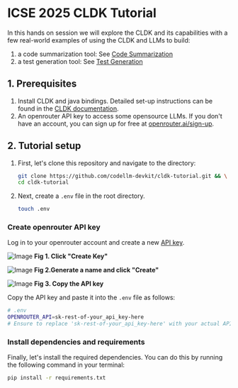 # ICSE 2025 CLDK Tutorial

In this hands on session we will explore the CLDK and its capabilities with a few real-world examples of using the CLDK and LLMs to build:

1. a code summarization tool: See [Code Summarization](./1-codesummary.ipynb)
2. a test generation tool: See [Test Generation](./2-testgeneration.ipynb)

## 1.  Prerequisites

1. Install CLDK and java bindings. Detailed set-up instructions can be found in the [CLDK documentation](https://codellm-devkit.info/installing/#java-analysis).
2. An openrouter API key to access some opensource LLMs. If you don't have an account, you can sign up for free at [openrouter.ai/sign-up](https://openrouter.ai/sign-up).


## 2. Tutorial setup

1. First, let's clone this repository and navigate to the directory:

   ```bash
   git clone https://github.com/codellm-devkit/cldk-tutorial.git && \
   cd cldk-tutorial
   ```

2. Next, create a `.env` file in the root directory.

   ```bash
   touch .env
   ```

### Create openrouter API key

Log in to your openrouter account and create a new [API key](https://openrouter.ai/settings/keys). 

![Image](https://github-production-user-asset-6210df.s3.amazonaws.com/1433964/439037039-9a72147c-0306-4a6e-81c1-2bd20012edd8.png?X-Amz-Algorithm=AWS4-HMAC-SHA256&X-Amz-Credential=AKIAVCODYLSA53PQK4ZA%2F20250430%2Fus-east-1%2Fs3%2Faws4_request&X-Amz-Date=20250430T014851Z&X-Amz-Expires=300&X-Amz-Signature=5b4d214f31b63f4c9dcac4b9bbc74db83bf035afefd3082eb1935eedf2b71aa1&X-Amz-SignedHeaders=host)
   **Fig 1. Click "Create Key"**

![Image](https://github-production-user-asset-6210df.s3.amazonaws.com/1433964/439037040-93055b55-b619-4686-91c7-11d579934ae7.png?X-Amz-Algorithm=AWS4-HMAC-SHA256&X-Amz-Credential=AKIAVCODYLSA53PQK4ZA%2F20250430%2Fus-east-1%2Fs3%2Faws4_request&X-Amz-Date=20250430T014833Z&X-Amz-Expires=300&X-Amz-Signature=effa8976f088cbd495f8fb4aa51777caad04a050095a7097aa1387b9af2a89b9&X-Amz-SignedHeaders=host)
   **Fig 2.Generate a name and click "Create"**


![Image](https://github-production-user-asset-6210df.s3.amazonaws.com/1433964/439037041-f2b9ee06-e54d-4ceb-84ed-140b18daa6d9.png?X-Amz-Algorithm=AWS4-HMAC-SHA256&X-Amz-Credential=AKIAVCODYLSA53PQK4ZA%2F20250430%2Fus-east-1%2Fs3%2Faws4_request&X-Amz-Date=20250430T014905Z&X-Amz-Expires=300&X-Amz-Signature=566299dc78cc646fb3d8b83716e2308168e2e9dd645a58308ffc4ccccfa3b330&X-Amz-SignedHeaders=host)
   **Fig 3. Copy the API key**

Copy the API key and paste it into the `.env` file as follows:

```bash
# .env
OPENROUTER_API=sk-rest-of-your_api_key-here
# Ensure to replace 'sk-rest-of-your_api_key-here' with your actual API key
```

### Install dependencies and requirements
Finally, let's install the required dependencies. You can do this by running the following command in your terminal:

   ```bash
   pip install -r requirements.txt
   ```